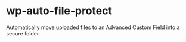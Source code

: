 # wp-auto-file-protect
Automatically move uploaded files to an Advanced Custom Field into a secure folder

